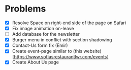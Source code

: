 # Problems
- [x] Resolve Space on right-end side of the page on Safari
- [x] Fix image animation on-leave
- [ ] Add database for the newsletter
- [x] Burger menu in conflict with section shadowing
- [x] Contact-Us form fix (Emir)
- [x] Create event-page similar to (this website)[https://www.sofiasrestaurantlwr.com/events]
- [x] Create About Us page
